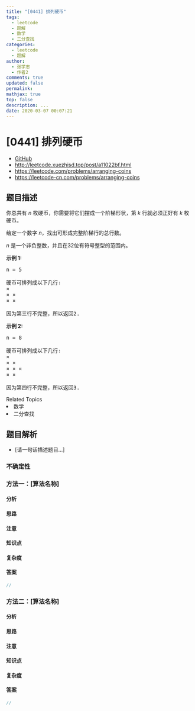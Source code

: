 ```yaml
---
title: "[0441] 排列硬币"
tags:
  - leetcode
  - 题解
  - 数学
  - 二分查找
categories:
  - leetcode
  - 题解
author:
  - 张学志
  - 作者2
comments: true
updated: false
permalink:
mathjax: true
top: false
description: ...
date: 2020-03-07 00:07:21
---
```



# [0441] 排列硬币
* [GitHub](https://github.com/algoboy101/LeetCodeCrowdsource/tree/master/_posts/QA/%5B0441%5D%20%E6%8E%92%E5%88%97%E7%A1%AC%E5%B8%81.md)
* http://leetcode.xuezhisd.top/post/a11022bf.html
* https://leetcode.com/problems/arranging-coins
* https://leetcode-cn.com/problems/arranging-coins


## 题目描述

<p>你总共有&nbsp;<em>n&nbsp;</em>枚硬币，你需要将它们摆成一个阶梯形状，第&nbsp;<em>k&nbsp;</em>行就必须正好有&nbsp;<em>k&nbsp;</em>枚硬币。</p>

<p>给定一个数字&nbsp;<em>n</em>，找出可形成完整阶梯行的总行数。</p>

<p><em>n&nbsp;</em>是一个非负整数，并且在32位有符号整型的范围内。</p>

<p><strong>示例 1:</strong></p>

<pre>
n = 5

硬币可排列成以下几行:
&curren;
&curren; &curren;
&curren; &curren;

因为第三行不完整，所以返回2.
</pre>

<p><strong>示例 2:</strong></p>

<pre>
n = 8

硬币可排列成以下几行:
&curren;
&curren; &curren;
&curren; &curren; &curren;
&curren; &curren;

因为第四行不完整，所以返回3.
</pre>
<div><div>Related Topics</div><div><li>数学</li><li>二分查找</li></div></div>


## 题目解析
* [请一句话描述题目...]

### 不确定性


### 方法一：[算法名称]

#### 分析

#### 思路

#### 注意

#### 知识点

#### 复杂度

#### 答案

```cpp
//
```


### 方法二：[算法名称]

#### 分析

#### 思路

#### 注意

#### 知识点

#### 复杂度

#### 答案

```cpp
//
```


